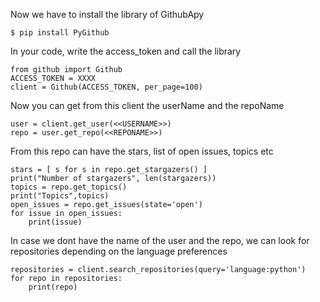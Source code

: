 Now we have to install the library of GithubApy

    $ pip install PyGithub

In your code, write the access_token and call the library

    from github import Github 
    ACCESS_TOKEN = XXXX 
    client = Github(ACCESS_TOKEN, per_page=100)

Now you can get from this client the userName and the repoName

    user = client.get_user(<<USERNAME>>)
    repo = user.get_repo(<<REPONAME>>)

From this repo can have the stars, list of open issues, topics etc

    stars = [ s for s in repo.get_stargazers() ]
    print("Number of stargazers", len(stargazers))
    topics = repo.get_topics()
    print("Topics",topics)
    open_issues = repo.get_issues(state='open')
    for issue in open_issues:
        print(issue)
In case we dont have the name of the user and the repo, we can look for repositories depending on the language preferences 

    repositories = client.search_repositories(query='language:python')
    for repo in repositories:
        print(repo)